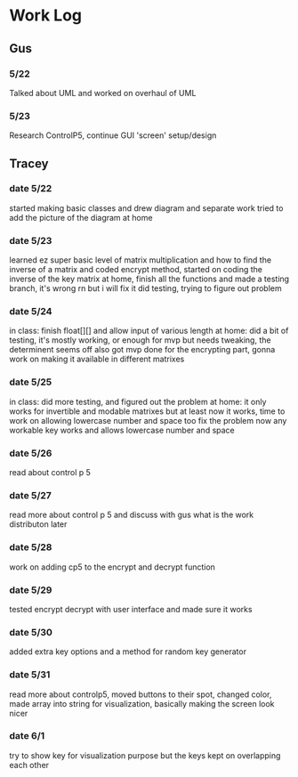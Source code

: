 # Work Log

## Gus

### 5/22

Talked about UML and worked on overhaul of UML

### 5/23

Research ControlP5, continue GUI 'screen' setup/design


## Tracey

### date 5/22

started making basic classes and drew diagram and separate work
tried to add the picture of the diagram at home

### date 5/23

learned ez super basic level of matrix multiplication and how to find the inverse of a matrix and coded encrypt method, started on coding the inverse of the key matrix
at home, finish all the functions and made a testing branch, it's wrong rn but i will fix it
did testing, trying to figure out problem

### date 5/24

in class: finish float[][] and allow input of various length
at home: did a bit of testing, it's mostly working, or enough for mvp but needs tweaking, the determinent seems off
also got mvp done for the encrypting part, gonna work on making it available in different matrixes

### date 5/25

in class: did more testing, and figured out the problem
at home: it only works for invertible and modable matrixes but at least now it works, time to work on allowing lowercase number and space too
fix the problem now any workable key works and allows lowercase number and space

### date 5/26

read about control p 5

### date 5/27

read more about control p 5 and discuss with gus what is the work distributon later

### date 5/28

work on adding cp5 to the encrypt and decrypt function

### date 5/29

tested encrypt decrypt with user interface and made sure it works

### date 5/30

added extra key options and a method for random key generator

### date 5/31

read more about controlp5, moved buttons to their spot, changed color, made array into string for visualization, basically making the screen look nicer

### date 6/1

try to show key for visualization purpose but the keys kept on overlapping each other
